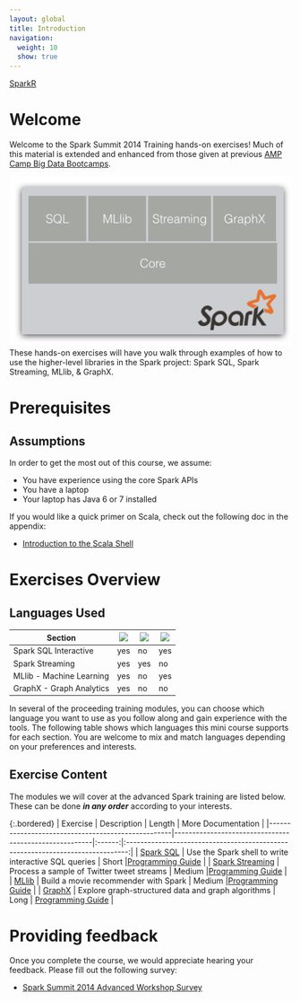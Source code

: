 ```yaml
---
layout: global
title: Introduction
navigation:
  weight: 10
  show: true
---
```


[SparkR](sparkr.html)

# Welcome
Welcome to the Spark Summit 2014 Training hands-on exercises! Much of this material 
is extended and enhanced from those given at previous <a
href="http://ampcamp.berkeley.edu">AMP Camp Big Data Bootcamps</a>.

<img id="intro-components" src="img/spark-components.png"> These hands-on exercises 
will have you walk through examples of how to use the higher-level libraries in the Spark project: 
Spark SQL, Spark Streaming, MLlib, & GraphX.

# Prerequisites

## Assumptions
In order to get the most out of this course, we assume:

 * You have experience using the core Spark APIs 
 * You have a laptop
 * Your laptop has Java 6 or 7 installed
 
If you would like a quick primer on Scala, check out the following doc in the appendix:

 * [Introduction to the Scala Shell](introduction-to-the-scala-shell.html)
 
# Exercises Overview

## Languages Used
<table class="bordered" id="langs-table">
<thead>
<tr>
  <th>Section</th>
    <th><img src="img/scala-sm.png"/></th>
    <th><img src="img/java-sm.png"/></th>
    <th><img src="img/python-sm.png"/>
  </th>
</tr>
</thead><tbody>
<tr>
<!--  <td>Spark Interactive</td>
  <td class="yes">yes</td>
  <td class="no">no</td>
  <td class="yes">yes</td>
-->
</tr><tr>
  <td>Spark SQL Interactive</td>
  <td class="yes">yes</td>
  <td class="no">no</td>
  <td class="yes">yes</td>
</tr><tr>
  <td>Spark Streaming</td>
  <td class="yes">yes</td>
  <td class="yes">yes</td>
  <td class="no">no</td>
</tr><tr>
  <td>MLlib - Machine Learning</td>
  <td class="yes">yes</td>
  <td class="no">no</td>
  <td class="yes">yes</td>
</tr><tr>
  <td>GraphX - Graph Analytics</td>
  <td class="yes">yes</td>
  <td class="no">no</td>
  <td class="no">no</td>
</tr>
</tbody>
</table>

In several of the proceeding training modules, you can choose which language 
you want to use as you follow along and gain experience with the tools. 
The following table shows which languages this mini course supports for each section. 
You are welcome to mix and match languages depending on your preferences and interests.


## Exercise Content
The modules we will cover at the advanced Spark training are listed below.
These can be done _**in any order**_ according to your interests.

{:.bordered}
| Exercise                                          |   Description                                         | Length |   More Documentation                                                                  |
|---------------------------------------------------|-------------------------------------------------------|:------:|:------------------------------------------------------------------------------:|
| [Spark SQL](data-exploration-using-spark-sql.html) | Use the Spark shell to write interactive SQL queries  | Short |[Programming Guide](http://spark.apache.org/docs/latest/sql-programming-guide.html)   |
| [Spark Streaming](realtime-processing-with-spark-streaming.html) | Process a sample of Twitter tweet streams | Medium |[Programming Guide](http://spark.apache.org/docs/latest/streaming-programming-guide.html)   |
| [MLlib](movie-recommendation-with-mllib.html) | Build a movie recommender with Spark | Medium |[Programming Guide](http://spark.apache.org/docs/latest/mllib-guide.html)   |
| [GraphX](graph-analytics-with-graphx.html) | Explore graph-structured data and graph algorithms  | Long | [Programming Guide](http://spark.apache.org/docs/latest/sql-programming-guide.html)   |

# Providing feedback
Once you complete the course, we would appreciate hearing your feedback. Please fill out the following survey:

 * [Spark Summit 2014 Advanced Workshop Survey](survey.html)

